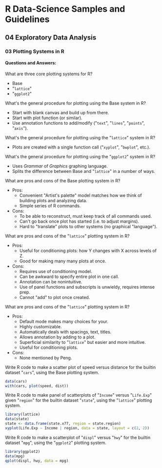 # R Data-Science Samples and Guidelines
## 04 Exploratory Data Analysis
### 03 Plotting Systems in R
#### Questions and Answers:

What are three core plotting systems for R?  
- Base
- "`lattice`"
- "`ggplot2`"

What's the general procedure for plotting using the Base system in R?  
- Start with blank canvas and build up from there.
- Start with plot function (or similar).
- Use annotation functions to add/modify ("`text`", "`lines`", "`points`", "`axis`").

What's the general procedure for plotting using the "`lattice`" system in R?  
- Plots are created with a single function call ("`xyplot`", "`bwplot`", etc.).

What's the general procedure for plotting using the "`ggplot2`" system in R?  
- Uses _Grammar_ of _Graphics_ graphing language.
- Splits the difference between Base and "`lattice`" in a number of ways.

What are pros and cons of the Base plotting system in R?  
- Pros:
  - Convenient "Artist's palette" model matches how we think of building plots and analyzing data.
  - Simple series of R commands.
- Cons:
  - To be able to reconstruct, must keep track of all commands used.
  - Can't go back once plot has started (i.e. to adjust margins).
  - Hard to "translate" plots to other systems (no graphical "language").

What are pros and cons of the "`lattice`" plotting system in R?  
- Pros:
  - Useful for conditioning plots: how Y changes with X across levels of Z.
  - Good for making many many plots at once.
- Cons:
  - Requires use of conditioning model.
  - Can be awkward to specify entire plot in one call.
  - Annotation can be nonintuitive.
  - Use of panel functions and subscripts is unwieldy, requires intense prep.
  - Cannot "add" to plot once created.

What are pros and cons of the "`lattice`" plotting system in R?  
- Pros:
  - Default mode makes many choices for your.
  - Highly customizable.
  - Automatically deals with spacings, text, titles.
  - Allows annotation by adding to a plot.
  - Superficial similarity to "`lattice`" but easier and more intuitive.
  - Useful for conditioning plots.
- Cons:
  - None mentioned by Peng.

Write R code to make a scatter plot of speed versus distance for the builtin dataset "`cars`", using the Base plotting system.  
```r
data(cars)
with(cars, plot(speed, dist))
```

Write R code to make panel of scatterplots of "`Income`" versus "`Life.Exp`" given "`region`" for the builtin dataset "`state`", using the "`lattice`" plotting system.  
```r
library(lattice)
data(state)
state <- data.frame(state.x77, region = state.region)
xyplot(Life.Exp ~ Income | region, data = state, layout = c(2, 2))
```

Write R code to make a scatterplot of "`displ`" versus "`hwy`" for the builtin dataset "`mpg`", using the "`ggplot2`" plotting system.  
```r
library(ggplot2)
data(mpg)
qplot(displ, hwy, data = mpg)
```
